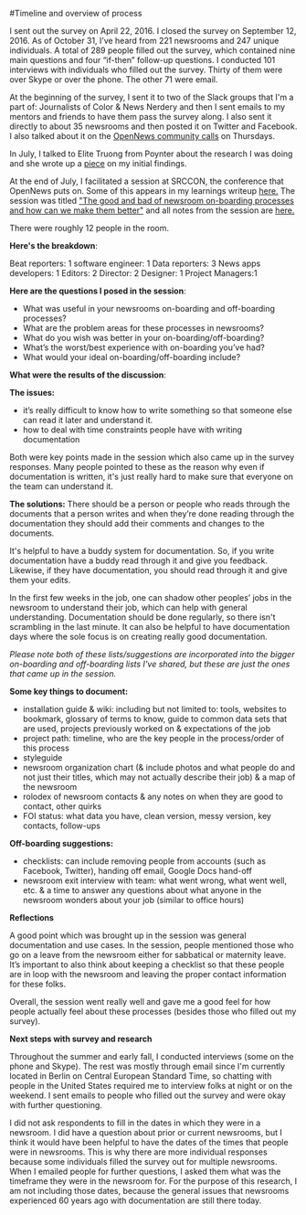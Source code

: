 #Timeline and overview of process

I sent out the survey on April 22, 2016. I closed the survey on September 12, 2016. As of October 31, I’ve heard from 221 newsrooms and 247 unique individuals. A total of 289 people filled out the survey, which contained nine main questions and four “if-then” follow-up questions. I conducted 101 interviews with individuals who filled out the survey. Thirty of them were over Skype or over the phone. The other 71 were email.  

At the beginning of the survey, I sent it to two of the Slack groups that I'm a part of: Journalists of Color & News Nerdery and then I sent emails to my mentors and friends to have them pass the survey along. I also sent it directly to about 35 newsrooms and then posted it on Twitter and Facebook. I also talked about it on the [OpenNews community calls](https://opennews.org/what/community/calls/) on Thursdays.

In July, I talked to Elite Truong from Poynter about the research I was doing and she wrote up a [piece](http://www.poynter.org/2016/why-journalists-need-to-report-on-how-they-work/420138/) on my initial findings.

At the end of July, I facilitated a session at SRCCON, the conference that OpenNews puts on. Some of this appears in my learnings writeup [here.](https://medium.com/@sandhya__k/my-learnings-from-srccon-2016-5b81fbd3ca2#.86kmdcbzp) The session was titled ["The good and bad of newsroom on-boarding processes and how can we make them better"](http://schedule.srccon.org/#_session-newsroom-onboarding) and all notes from the session are [here.](https://public.etherpad-mozilla.org/p/SRCCON2016-newsroom-onboarding
)

There were roughly 12 people in the room. 

**Here's the breakdown**:

Beat reporters: 1 
software engineer: 1 
Data reporters: 3
News apps developers: 1
Editors: 2
Director: 2 
Designer: 1
Project Managers:1 

**Here are the questions I posed in the session**: 

- What was useful in your newsrooms on-boarding and off-boarding processes?
- What are the problem areas for these processes in newsrooms?
- What do you wish was better in your on-boarding/off-boarding?
- What’s the worst/best experience with on-boarding you’ve had?
- What would your ideal on-boarding/off-boarding include?

**What were the results of the discussion**:

**The issues:** 

- it’s really difficult to know how to write something so that someone else can read it later and understand it.
- how to deal with time constraints people have with writing documentation

Both were key points made in the session which also came up in the survey responses. Many people pointed to these as the reason why even if documentation is written, it's just really hard to make sure that everyone on the team can understand it. 

**The solutions:** There should be a person or people who reads through the documents that a person writes and when they’re done reading through the documentation they should add their comments and changes to the documents. 

It's helpful to have a buddy system for documentation. So, if you write documentation have a buddy read through it and give you feedback. Likewise, if they have documentation, you should read through it and give them your edits. 

In the first few weeks in the job, one can shadow other peoples’ jobs in the newsroom to understand their job, which can help with general understanding. Documentation should be done regularly, so there isn't scrambling in the last minute. It can also be helpful to have documentation days where the sole focus is on creating really good documentation.

*Please note both of these lists/suggestions are incorporated into the bigger on-boarding and off-boarding lists I've shared, but these are just the ones that came up in the session.*

**Some key things to document:** 

- installation guide & wiki: including but not limited to: tools, websites to bookmark, glossary of terms to know, guide to common data sets that are used, projects previously worked on & expectations of the job
- project path: timeline, who are the key people in the process/order of this process
- styleguide
- newsroom organization chart (& include photos and what people do and not just their titles, which may not actually describe their job) & a map of the newsroom
- rolodex of newsroom contacts & any notes on when they are good to contact, other quirks
- FOI status: what data you have, clean version, messy version, key contacts, follow-ups

**Off-boarding suggestions:**

- checklists: can include removing people from accounts (such as Facebook, Twitter), handing off email, Google Docs hand-off
- newsroom exit interview with team: what went wrong, what went well, etc. & a time to answer any questions about what anyone in the newsroom wonders about your job (similar to office hours) 

**Reflections**

A good point which was brought up in the session was general documentation and use cases. In the session, people mentioned those who go on a leave from the newsroom either for sabbatical or maternity leave. It’s important to also think about keeping a checklist so that these people are in loop with the newsroom and leaving the proper contact information for these folks.

Overall, the session went really well and gave me a good feel for how people actually feel about these processes (besides those who filled out my survey).

**Next steps with survey and research**

Throughout the summer and early fall, I conducted interviews (some on the phone and Skype). The rest was mostly through email since I'm currently located in Berlin on Central European Standard Time, so chatting with people in the United States required me to interview folks at night or on the weekend. I sent emails to people who filled out the survey and were okay with further questioning. 

I did not ask respondents to fill in the dates in which they were in a newsroom. I did have a question about prior or current newsrooms, but I think it would have been helpful to have the dates of the times that people were in newsrooms. This is why there are more individual responses because some individuals filled the survey out for multiple newsrooms. When I emailed people for further questions, I asked them what was the timeframe they were in the newsroom for. For the purpose of this research, I am not including those dates, because the general issues that newsrooms experienced 60 years ago with documentation are still there today.